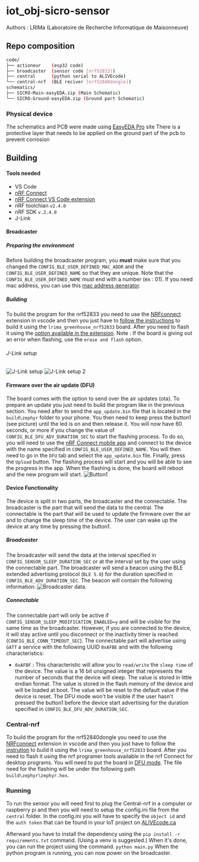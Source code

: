 # iot_obj-sicro-sensor

Authors : LRIMa (Laboratoire de Recherche Informatique de Maisonneuve)

## Repo composition

```bash
code/
├── actioneur    (esp32 code)
├── broadcaster  (sensor code [nrf52833])
├── central      (python serial to ALIVEcode)
└── central-nrf  (BLE reciver [nrf52840dongle])
schematics/
├── SICRO-Main-easyEDA.zip (Main Schematic)
└── SICRO-Ground-easyEDA.zip (Ground part Schematic)
```

### Physical device

The schematics and PCB were made using [EasyEDA Pro](https://pro.easyeda.com/) site
There is a protective layer that needs to be applied on the ground part of the pcb to prevent corrosion

## Building

#### Tools needed

- VS Code
- [nRF Connect](https://www.nordicsemi.com/Products/Development-tools/nrf-connect-for-desktop)
- [nRF Connect VS Code extension](https://www.nordicsemi.com/Products/Development-tools/nRF-Connect-for-VS-Code)
- nRF toolchian `v2.4.0`
- nRF SDK `v.2.4.0`
- J-Link

#### Broadcaster

##### Preparing the environment

Before building the broadcaster program, you **must** make sure that you changed the `CONFIG_BLE_USER_DEFINED_MAC_ADDR` and the `CONFIG_BLE_USER_DEFINED_NAME` so that they are unique. Note that the `CONFIG_BLE_USER_DEFINED_NAME` must end with a number (ex : 01). If you need mac address, you can use this [mac address generator](https://dnschecker.org/mac-address-generator.php).

##### Building

To build the program for the nrf52833 you need to use the [NRFconnect](https://www.nordicsemi.com/Products/Development-tools/nRF-Connect-for-VS-Code) extension in vscode and then you just have to [follow the instructions](https://nrfconnect.github.io/vscode-nrf-connect/get_started/build_app_ncs.html#how-to-build-an-application) to build it using the `lrima_greenhouse_nrf52833` board. After you need to flash it using the [option available in the extension](https://nrfconnect.github.io/vscode-nrf-connect/get_started/quick_debug.html#how-to-flash-an-application). Note : If the board is giving out an error when flashing, use the `erase and flash` option.

###### J-Link setup

![J-Link setup](doc/img/J-Link-Pin-2.jpg)
![J-Link setup 2](doc/img/J-Link-Pin-3.jpg)

#### Firmware over the air update (DFU)

The board comes with the option to send over the air updates (ota). To prepare an update you just need to build the program like in the previous section. You need after to send the `app_update.bin` file that is located in the `build\zephyr` folder to your phone. You then need to keep press the button1 (see picture) until the led is on and then release it. You will now have 60 seconds, or more if you change the value of `CONFIG_BLE_DFU_ADV_DURATION_SEC` to start the flashing process. To do so, you will need to use the [nRF Connect mobile app](https://www.nordicsemi.com/Products/Development-tools/nrf-connect-for-mobile) and connect to the device with the name specified in `CONFIG_BLE_USER_DEFINED_NAME`. You will then need to go in the `DFU` tab and select the `app_update.bin` file. Finally, press the `Upload` button. The flashing process will start and you will be able to see the progress in the app. When the flashing is done, the board will reboot and the new program will start.
![Button1](doc/img/Button1.png)

#### Device Functionality

The device is split in two parts, the broadcaster and the connectable. The broadcaster is the part that will send the data to the central. The connectable is the part that will be used to update the firmware over the air and to change the sleep time of the device. The user can wake up the device at any time by pressing the button1.

##### Broadcaster

The broadcaster will send the data at the interval specified in `CONFIG_SENSOR_SLEEP_DURATION_SEC` or at the interval set by the user using the connectable part. The broadcaster will send a beacon using the BLE extended advertising protocol (`BLE 5.0`) for the duration specified in `CONFIG_BLE_ADV_DURATION_SEC`. The beacon will contain the following information:
![Broadcaster data.](doc/img/broadcaster-data.png)

##### Connectable

The connectable part will only be active if `CONFIG_SENSOR_SLEEP_MODIFICATION_ENABLED=y` and will be visible for the same time as the broadcaster. However, if you are connected to the device, it will stay active until you disconnect or the inactivity timer is reached (`CONFIG_BLE_CONN_TIMEOUT_SEC`). The connectable part will advertise using `GATT` a service with the following UUID `0xAFBE` and with the following characteristics:

- `0xAFBF` : This characteristic will allow you to `read/write` the `sleep time` of the device. The value is a 16 bit unsigned integer that represents the number of seconds that the device will sleep. The value is stored in little endian format. The value is stored in the flash memory of the device and will be loaded at boot. The value will be reset to the default value if the device is reset.
  The DFU mode won't be visible if the user hasn't pressed the button1 before the device start advertising for the duration specified in `CONFIG_BLE_DFU_ADV_DURATION_SEC`.

### Central-nrf

To build the program for the nrf52840dongle you need to use the [NRFconnect](https://www.nordicsemi.com/Products/Development-tools/nRF-Connect-for-VS-Code) extension in vscode and then you just have to follow the [instrution](https://nrfconnect.github.io/vscode-nrf-connect/get_started/build_app_ncs.html#how-to-build-an-application) to build it using the `lrima_greenhouse_nrf52833` board. After you need to flash it using the nrf programer tools available in the nrf Connect for desktop programs. You will need to put the board in [DFU mode](https://infocenter.nordicsemi.com/index.jsp?topic=%2Fug_nrf52840_dongle%2FUG%2Fnrf52840_Dongle%2Fprogramming.html). The file need for the flashing will be under the following path `build\zephyr\zephyr.hex`.

### Running

To run the sensor you will need first to plug the Central-nrf in a computer or raspberry pi and then you will need to setup the config.ini file from the `central` folder. In the config.ini you will have to specify the `object id` and the `auth token` that can be found in your IoT project on [ALIVEcode.ca](ALIVEcode.ca)

Afterward you have to install the dependency using the `pip install -r requirements.txt` command. (Using a venv is suggested.)
When it's done, you can run the project using the command. `python main.py`
When the python program is running, you can now power on the broadcaster.
